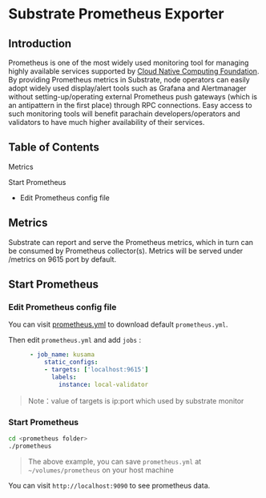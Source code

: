 # Substrate Prometheus Exporter
## Introduction

Prometheus is one of the most widely used monitoring tool for managing highly available services supported by [Cloud Native Computing Foundation](https://www.cncf.io/). By providing Prometheus metrics in Substrate, node operators can easily adopt widely used display/alert tools such as Grafana and Alertmanager without setting-up/operating external Prometheus push gateways (which is an antipattern in the first place) through RPC connections. Easy access to such monitoring tools will benefit parachain developers/operators and validators to have much higher availability of their services.

## Table of Contents

Metrics

Start Prometheus
 - Edit Prometheus config file


## Metrics

Substrate can report and serve the Prometheus metrics, which in turn can be consumed by Prometheus collector(s). Metrics will be served under /metrics on 9615 port by default.

## Start Prometheus
### Edit Prometheus config file

You can visit [prometheus.yml](https://github.com/prometheus/prometheus/blob/master/documentation/examples/prometheus.yml) to download default `prometheus.yml`.

Then edit `prometheus.yml` and add `jobs` :

```yaml
      - job_name: kusama
          static_configs:
          - targets: ['localhost:9615']
            labels:
              instance: local-validator
```

> Note：value of targets is ip:port which used by substrate monitor 

### Start Prometheus

```bash
cd <prometheus folder>
./prometheus
```

> The above example, you can save `prometheus.yml` at `~/volumes/prometheus` on your host machine

You can visit `http://localhost:9090` to see prometheus data.
